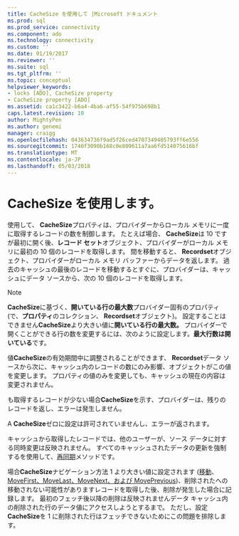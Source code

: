 ```yaml
---
title: CacheSize を使用して |Microsoft ドキュメント
ms.prod: sql
ms.prod_service: connectivity
ms.component: ado
ms.technology: connectivity
ms.custom: ''
ms.date: 01/19/2017
ms.reviewer: ''
ms.suite: sql
ms.tgt_pltfrm: ''
ms.topic: conceptual
helpviewer_keywords:
- locks [ADO], CacheSize property
- CacheSize property [ADO]
ms.assetid: ca1c3422-b6a4-4ba6-af55-54f975b698b1
caps.latest.revision: 10
author: MightyPen
ms.author: genemi
manager: craigg
ms.openlocfilehash: 043634736f9ad5f26ced4707349405793ff6e556
ms.sourcegitcommit: 1740f3090b168c0e809611a7aa6fd514075616bf
ms.translationtype: MT
ms.contentlocale: ja-JP
ms.lasthandoff: 05/03/2018
---
```

# <a name="using-cachesize"></a>CacheSize を使用します。
使用して、 **CacheSize**プロパティは、プロバイダーからローカル メモリに一度に取得するレコードの数を制御します。 たとえば場合、 **CacheSize**は 10 ですが最初に開く後、**レコード セット**オブジェクト、プロバイダーがローカル メモリに最初の 10 個のレコードを取得します。 間を移動すると、 **Recordset**オブジェクト、プロバイダーがローカル メモリ バッファーからデータを返します。 過去のキャッシュの最後のレコードを移動するとすぐに、プロバイダーは、キャッシュにデータ ソースから、次の 10 個のレコードを取得します。  
  
> [!NOTE]
>  **CacheSize**に基づく、**開いている行の最大数**プロバイダー固有のプロパティ (で、**プロパティ**のコレクション、 **Recordset**オブジェクト)。 設定することはできません**CacheSize**より大きい値に**開いている行の最大数。** プロバイダーで開くことができる行の数を変更するには、次のように設定します。**最大行数は開いている**です。  
  
 値**CacheSize**の有効期間中に調整されることができます、 **Recordset**データ ソースから次に、キャッシュ内のレコードの数にのみ影響、オブジェクトがこの値を変更します。 プロパティの値のみを変更しても、キャッシュの現在の内容は変更されません。  
  
 も取得するレコードが少ない場合**CacheSize**を示す、プロバイダーは、残りのレコードを返し、エラーは発生しません。  
  
 A **CacheSize**ゼロに設定は許可されていませんし、エラーが返されます。  
  
 キャッシュから取得したレコードでは、他のユーザーが、ソース データに対する同時変更は反映されません。 すべてのキャッシュされたデータの更新を強制するを使用して、[再同期](../../../ado/reference/ado-api/resync-method.md)メソッドです。  
  
 場合**CacheSize**ナビゲーション方法 1 より大きい値に設定されます ([移動](../../../ado/reference/ado-api/move-method-ado.md)、 [MoveFirst、MoveLast、MoveNext、および MovePrevious](../../../ado/reference/ado-api/movefirst-movelast-movenext-and-moveprevious-methods-ado.md))、削除されたへの移動されない可能性がありますレコードを取得した後、削除が発生した場合に記録します。 最初のフェッチ後以降の削除は反映されませんデータ キャッシュ内の削除された行のデータ値にアクセスしようとするまで。 ただし、設定**CacheSize**を 1 に削除された行はフェッチできないためにこの問題を排除します。

